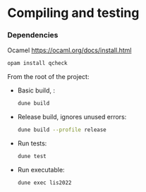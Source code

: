 # Compiling and testing

### Dependencies

Ocamel https://ocaml.org/docs/install.html


```bash
opam install qcheck
```


From the root of the project:
- Basic build, :
    ```bash 
    dune build
    ```
- Release build, ignores unused errors:
    ```bash 
    dune build --profile release
    ```
- Run tests:
    ```bash
    dune test
    ```
- Run executable:
    ```bash 
    dune exec lis2022
    ```
